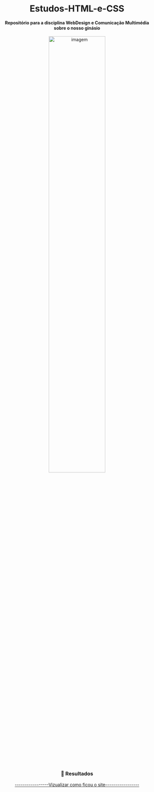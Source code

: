 <div align="center">
  
# Estudos-HTML-e-CSS
  
<h4>Repositório para a disciplina WebDesign e Comunicação Multimédia sobre o nosso ginásio</h4>
  
<p ><img  src="https://wallpapercave.com/wp/wp2742499.jpg" width="60%" alt="imagem" >
  
<p>


### 👻 Resultados

<a href="https://kyzer1337.github.io/fitnessgym/">-----------------Vizualizar como ficou o site-----------------</a>

</div>
